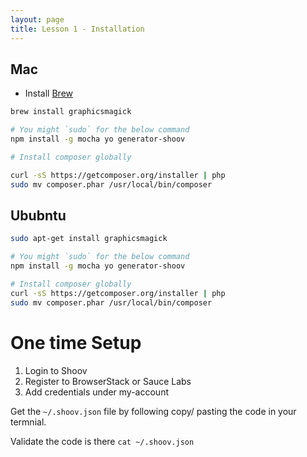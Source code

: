 ```yaml
---
layout: page
title: Lesson 1 - Installation
---
```


## Mac

* Install [Brew](http://brew.sh/)

```bash
brew install graphicsmagick

# You might `sudo` for the below command
npm install -g mocha yo generator-shoov

# Install composer globally

curl -sS https://getcomposer.org/installer | php
sudo mv composer.phar /usr/local/bin/composer
```

## Ububntu

```bash
sudo apt-get install graphicsmagick

# You might `sudo` for the below command
npm install -g mocha yo generator-shoov

# Install composer globally
curl -sS https://getcomposer.org/installer | php
sudo mv composer.phar /usr/local/bin/composer
```

# One time Setup

1. Login to Shoov
1. Register to BrowserStack or Sauce Labs
1. Add credentials under my-account

Get the `~/.shoov.json` file by following copy/ pasting the code in your termnial.

Validate the code is there `cat ~/.shoov.json`
